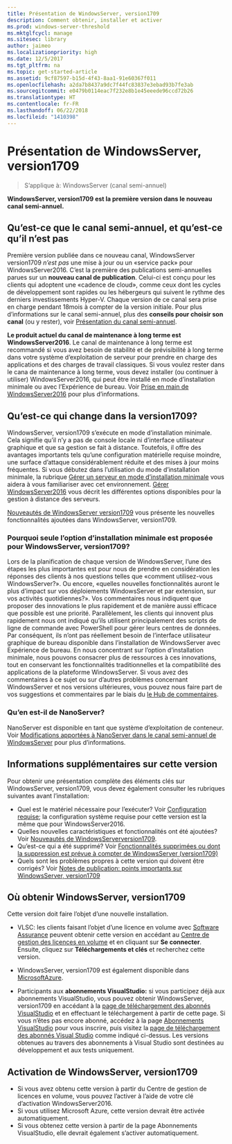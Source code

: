```yaml
---
title: Présentation de WindowsServer, version1709
description: Comment obtenir, installer et activer
ms.prod: windows-server-threshold
ms.mktglfcycl: manage
ms.sitesec: library
author: jaimeo
ms.localizationpriority: high
ms.date: 12/5/2017
ms.tgt_pltfrm: na
ms.topic: get-started-article
ms.assetid: 9cf87597-b15d-4f43-8aa1-91e60367f011
ms.openlocfilehash: a2da7b8437a9dc7f44fc83837e3ebad93b7fe3ab
ms.sourcegitcommit: e0479b0114eac7f232e8b1e45eeede96ccd72b26
ms.translationtype: HT
ms.contentlocale: fr-FR
ms.lasthandoff: 06/22/2018
ms.locfileid: "1410398"
---
```

# <a name="introducing-windows-server-version-1709"></a>Présentation de WindowsServer, version1709

>S’applique à: WindowsServer (canal semi-annuel)

**WindowsServer, version1709 est la première version dans le nouveau canal semi-annuel.** 

## <a name="what-the-semi-annual-channel-is--and-isnt"></a>Qu’est-ce que le canal semi-annuel, et qu’est-ce qu’il n’est pas
Première version publiée dans ce nouveau canal, WindowsServer version1709 *n’est pas* une mise à jour ou un «service pack» pour WindowsServer2016. C’est la première des publications semi-annuelles parues sur un **nouveau canal de publication**. Celui-ci est conçu pour les clients qui adoptent une «cadence de cloud», comme ceux dont les cycles de développement sont rapides ou les hébergeurs qui suivent le rythme des derniers investissements Hyper\-V. Chaque version de ce canal sera prise en charge pendant 18mois à compter de la version initiale. Pour plus d’informations sur le canal semi-annuel, plus des **conseils pour choisir son canal** (ou y rester), voir [Présentation du canal semi-annuel](semi-annual-channel-overview.md).


**Le produit actuel du canal de maintenance à long terme est WindowsServer2016**. Le canal de maintenance à long terme est recommandé si vous avez besoin de stabilité et de prévisibilité à long terme dans votre système d’exploitation de serveur pour prendre en charge des applications et des charges de travail classiques. Si vous voulez rester dans le cana de maintenance à long terme, vous devez installer (ou continuer à utiliser) WindowsServer2016, qui peut être installé en mode d’installation minimale ou avec l’Expérience de bureau. Voir [Prise en main de WindowsServer2016](https://docs.microsoft.com/windows-server/get-started/server-basics) pour plus d’informations.


## <a name="whats-different-about-1709"></a>Qu’est-ce qui change dans la version1709?

WindowsServer, version1709 s’exécute en mode d’installation minimale. Cela signifie qu’il n’y a pas de console locale ni d’interface utilisateur graphique et que sa gestion se fait à distance. Toutefois, il offre des avantages importants tels qu’une configuration matérielle requise moindre, une surface d’attaque considérablement réduite et des mises à jour moins fréquentes. Si vous débutez dans l’utilisation du mode d’installation minimale, la rubrique [Gérer un serveur en mode d’installation minimale](../administration/server-core/server-core-manage.md) vous aidera à vous familiariser avec cet environnement. [Gérer WindowsServer2016](../administration/manage-windows-server.md) vous décrit les différentes options disponibles pour la gestion à distance des serveurs.

[Nouveautés de WindowsServer version1709](whats-new-in-windows-server-1709.md) vous présente les nouvelles fonctionnalités ajoutées dans WindowsServer, version1709.

### <a name="why-does-windows-server-version-1709-offer-only-the-server-core-installation-option"></a>Pourquoi seule l’option d’installation minimale est proposée pour WindowsServer, version1709?
Lors de la planification de chaque version de WindowsServer, l’une des étapes les plus importantes est pour nous de prendre en considération les réponses des clients à nos questions telles que «comment utilisez-vous WindowsServer?». Ou encore, «quelles nouvelles fonctionnalités auront le plus d’impact sur vos déploiements WindowsServer et par extension, sur vos activités quotidiennes?». Vos commentaires nous indiquent que proposer des innovations le plus rapidement et de manière aussi efficace que possible est une priorité. Parallèlement, les clients qui innovent plus rapidement nous ont indiqué qu’ils utilisent principalement des scripts de ligne de commande avec PowerShell pour gérer leurs centres de données. Par conséquent, ils n’ont pas réellement besoin de l’interface utilisateur graphique de bureau disponible dans l’installation de WindowsServer avec Expérience de bureau. En nous concentrant sur l’option d’installation minimale, nous pouvons consacrer plus de ressources à ces innovations, tout en conservant les fonctionnalités traditionnelles et la compatibilité des applications de la plateforme WindowsServer. Si vous avez des commentaires à ce sujet ou sur d’autres problèmes concernant WindowsServer et nos versions ultérieures, vous pouvez nous faire part de vos suggestions et commentaires par le biais du [le Hub de commentaires](https://support.microsoft.com/help/4021566/windows-10-send-feedback-to-microsoft-with-feedback-hub-app).


### <a name="what-about-nano-server"></a>Qu’en est-il de NanoServer?
NanoServer est disponible en tant que système d’exploitation de conteneur. Voir [Modifications apportées à NanoServer dans le canal semi-annuel de WindowsServer](nano-in-semi-annual-channel.md) pour plus d’informations.

## <a name="additional-information-about-this-release"></a>Informations supplémentaires sur cette version
Pour obtenir une présentation complète des éléments clés sur WindowsServer, version1709, vous devez également consulter les rubriques suivantes avant l’installation:

- Quel est le matériel nécessaire pour l’exécuter? Voir [Configuration requise](system-requirements.md); la configuration système requise pour cette version est la même que pour WindowsServer2016.
- Quelles nouvelles caractéristiques et fonctionnalités ont été ajoutées? Voir [Nouveautés de WindowsServerversion1709](whats-new-in-windows-server-1709.md).
- Qu’est-ce qui a été supprimé? Voir [Fonctionnalités supprimées ou dont la suppression est prévue à compter de WindowsServer (version1709)](Removed-Features-1709.md)
- Quels sont les problèmes propres à cette version qui doivent être corrigés? Voir [Notes de publication: points importants sur WindowsServer, version1709](server-1709-relnotes.md)


## <a name="where-to-obtain-windows-server-version-1709"></a>Où obtenir WindowsServer, version1709

Cette version doit faire l’objet d’une nouvelle installation.

- VLSC: les clients faisant l’objet d’une licence en volume avec [Software Assurance](https://www.microsoft.com/en-us/licensing/licensing-programs/software-assurance-default.aspx) peuvent obtenir cette version en accédant au [Centre de gestion des licences en volume](https://www.microsoft.com/Licensing/servicecenter/default.aspx) et en cliquant sur **Se connecter**. Ensuite, cliquez sur **Téléchargements et clés** et recherchez cette version. 

- WindowsServer, version1709 est également disponible dans [MicrosoftAzure](https://azuremarketplace.microsoft.com/en-us/marketplace/apps/Microsoft.WindowsServer?tab=Overview).

- Participants aux **abonnements VisualStudio:** si vous participez déjà aux abonnements VisualStudio, vous pouvez obtenir WindowsServer, version1709 en accédant à la [page de téléchargement des abonnés VisualStudio](https://my.visualstudio.com/downloads?pid=2347) et en effectuant le téléchargement à partir de cette page. Si vous n’êtes pas encore abonné, accédez à la page [Abonnements VisualStudio](https://www.visualstudio.com/subscriptions/) pour vous inscrire, puis visitez la [page de téléchargement des abonnés Visual Studio](https://my.visualstudio.com/downloads?pid=2347) comme indiqué ci-dessus. Les versions obtenues au travers des abonnements à Visual Studio sont destinées au développement et aux tests uniquement.




## <a name="activating-windows-server-version-1709"></a>Activation de WindowsServer, version1709

- Si vous avez obtenu cette version à partir du Centre de gestion de licences en volume, vous pouvez l’activer à l’aide de votre clé d’activation WindowsServer2016.
- Si vous utilisez Microsoft Azure, cette version devrait être activée automatiquement.
- Si vous obtenez cette version à partir de la page Abonnements VisualStudio, elle devrait également s’activer automatiquement.